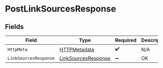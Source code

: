 # PostLinkSourcesResponse


## Fields

| Field                                                                 | Type                                                                  | Required                                                              | Description                                                           |
| --------------------------------------------------------------------- | --------------------------------------------------------------------- | --------------------------------------------------------------------- | --------------------------------------------------------------------- |
| `HttpMeta`                                                            | [HTTPMetadata](../../Models/Components/HTTPMetadata.md)               | :heavy_check_mark:                                                    | N/A                                                                   |
| `LinkSourcesResponse`                                                 | [LinkSourcesResponse](../../Models/Components/LinkSourcesResponse.md) | :heavy_minus_sign:                                                    | OK                                                                    |